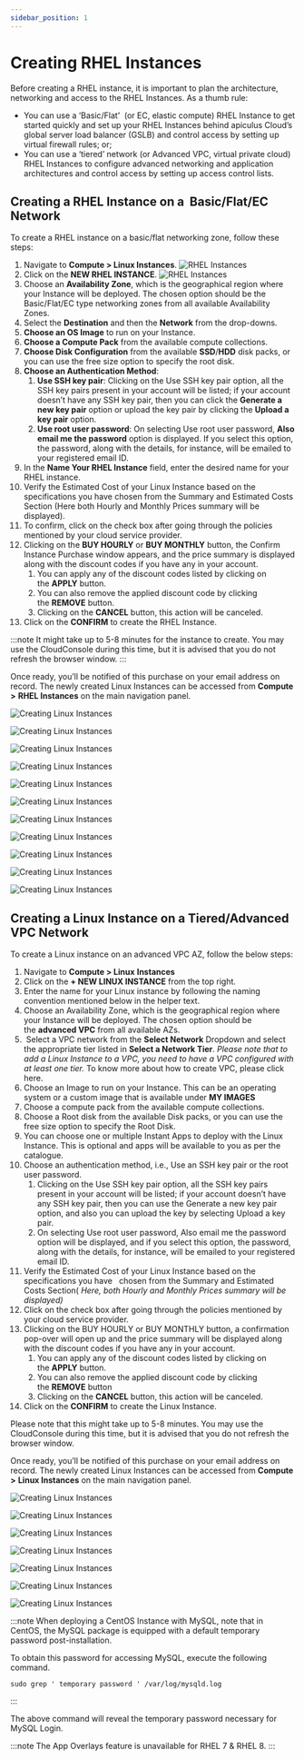 ```yaml
---
sidebar_position: 1
---
```

# Creating RHEL Instances

Before creating a RHEL instance, it is important to plan the architecture, networking and access to the RHEL Instances. As a thumb rule:

- You can use a ‘Basic/Flat’  (or EC, elastic compute) RHEL Instance to get started quickly and set up your RHEL Instances behind apiculus Cloud’s global server load balancer (GSLB) and control access by setting up virtual firewall rules; or;
- You can use a ‘tiered’ network (or Advanced VPC, virtual private cloud) RHEL Instances to configure advanced networking and application architectures and control access by setting up access control lists.

## Creating a RHEL Instance on a  Basic/Flat/EC Network

To create a RHEL instance on a basic/flat networking zone, follow these steps:

1. Navigate to **Compute > Linux Instances**.
   ![RHEL Instances](img/RHEL1.png)
2. Click on the **NEW RHEL INSTANCE**.
   ![RHEL Instances](img/RHEL2.png)
3. Choose an **Availability Zone**, which is the geographical region where your Instance will be deployed. The chosen option should be the Basic/Flat/EC type networking zones from all available Availability Zones.
4. Select the **Destination** and then the **Network** from the drop-downs.
5. **Choose an OS Image** to run on your Instance.
6. **Choose a Compute Pack** from the available compute collections.
9. **Choose Disk Configuration** from the available **SSD**/**HDD** disk packs, or you can use the free size option to specify the root disk.
10. **Choose an Authentication Method**: 
    1. **Use SSH key pair**: Clicking on the Use SSH key pair option, all the SSH key pairs present in your account will be listed; if your account doesn’t have any SSH key pair, then you can click the **Generate a new key pair** option or upload the key pair by clicking the **Upload a key pair** option. 
    2. **Use root user password**: On selecting Use root user password, **Also email me the password** option is displayed. If you select this option, the password, along with the details, for instance, will be emailed to your registered email ID.
12. In the **Name Your RHEL Instance** field, enter the desired name for your RHEL instance.
13. Verify the Estimated Cost of your Linux Instance based on the specifications you have chosen from the Summary and Estimated Costs Section (Here both Hourly and Monthly Prices summary will be displayed).
14. To confirm, click on the check box after going through the policies mentioned by your cloud service provider.
15. Clicking on the **BUY HOURLY** or **BUY MONTHLY** button, the Confirm Instance Purchase window appears, and the price summary is displayed along with the discount codes if you have any in your account. 
    1. You can apply any of the discount codes listed by clicking on the **APPLY** button. 
    2. You can also remove the applied discount code by clicking the **REMOVE** button. 
    3. Clicking on the **CANCEL** button, this action will be canceled.
16. Click on the **CONFIRM** to create the RHEL Instance.

:::note
It might take up to 5-8 minutes for the instance to create. You may use the CloudConsole during this time, but it is advised that you do not refresh the browser window.
:::

Once ready, you’ll be notified of this purchase on your email address on record. The newly created Linux Instances can be accessed from **Compute >** **RHEL Instances** on the main navigation panel.

![Creating Linux Instances](img/CreatingLinuxInstances1.png)

![Creating Linux Instances](img/CreatingLinuxInstances2.png)

![Creating Linux Instances](img/CreatingLinuxInstances3.png)

![Creating Linux Instances](img/CreatingLinuxInstances4.png)

![Creating Linux Instances](img/CreatingLinuxInstances5.png)

![Creating Linux Instances](img/CreatingLinuxInstances6.png)

![Creating Linux Instances](img/CreatingLinuxInstances7.png)

![Creating Linux Instances](img/CreatingLinuxInstances8.png)

![Creating Linux Instances](img/CreatingLinuxInstances9.png)

![Creating Linux Instances](img/CreatingLinuxInstances10.png)

![Creating Linux Instances](img/CreatingLinuxInstances11.png)

## Creating a Linux Instance on a Tiered/Advanced VPC Network

To create a Linux instance on an advanced VPC AZ, follow the below steps:

1. Navigate to **Compute > Linux** **Instances**
2. Click on the **+ NEW LINUX INSTANCE** from the top right.
3. Enter the name for your Linux instance by following the naming convention mentioned below in the helper text.
4. Choose an Availability Zone, which is the geographical region where your Instance will be deployed. The chosen option should be the **advanced VPC** from all available AZs.
5.  Select a VPC network from the **Select Network** Dropdown and select the appropriate tier listed in **Select a Network Tier**. _Please note that to add a Linux Instance to a VPC, you need to have a VPC configured with at least one tier._ To know more about how to create VPC, please click here.
6. Choose an Image to run on your Instance. This can be an operating system or a custom image that is available under **MY IMAGES**
7. Choose a compute pack from the available compute collections.
8. Choose a Root disk from the available Disk packs, or you can use the free size option to specify the Root Disk.
9. You can choose one or multiple Instant Apps to deploy with the Linux Instance. This is optional and apps will be available to you as per the catalogue.
10. Choose an authentication method, i.e., Use an SSH key pair or the root user password. 
    1. Clicking on the Use SSH key pair option, all the SSH key pairs present in your account will be listed; if your account doesn’t have any SSH key pair, then you can use the Generate a new key pair option, and also you can upload the key by selecting Upload a key pair.
    2. On selecting Use root user password, Also email me the password option will be displayed, and if you select this option, the password, along with the details, for instance, will be emailed to your registered email ID.
11. Verify the Estimated Cost of your Linux Instance based on the specifications you have   chosen from the Summary and Estimated Costs Section( _Here, both Hourly and Monthly Prices summary will be displayed)_
12. Click on the check box after going through the policies mentioned by your cloud service provider.
13. Clicking on the BUY HOURLY or BUY MONTHLY button, a confirmation pop-over will open up and the price summary will be displayed along with the discount codes if you have any in your account. 
    1. You can apply any of the discount codes listed by clicking on the **APPLY** button. 
    2. You can also remove the applied discount code by clicking the **REMOVE** button 
    3. Clicking on the **CANCEL** button, this action will be canceled.
14. Click on the **CONFIRM** to create the Linux Instance.

Please note that this might take up to 5-8 minutes. You may use the CloudConsole during this time, but it is advised that you do not refresh the browser window.

Once ready, you’ll be notified of this purchase on your email address on record. The newly created Linux Instances can be accessed from **Compute >** **Linux Instances** on the main navigation panel.

![Creating Linux Instances](img/CreatingLinuxInstances12.png)

![Creating Linux Instances](img/CreatingLinuxInstances13.png)

![Creating Linux Instances](img/CreatingLinuxInstances14.png)

![Creating Linux Instances](img/CreatingLinuxInstances15.png)

![Creating Linux Instances](img/CreatingLinuxInstances16.png)

![Creating Linux Instances](img/CreatingLinuxInstances17.png)

![Creating Linux Instances](img/CreatingLinuxInstances18.png)

:::note
When deploying a CentOS Instance with MySQL, note that in CentOS, the MySQL package is equipped with a default temporary password post-installation. 

To obtain this password for accessing MySQL, execute the following command.

`sudo grep ' temporary password ' /var/log/mysqld.log`

:::

The above command will reveal the temporary password necessary for MySQL Login.

:::note
The App Overlays feature is unavailable for RHEL 7 & RHEL 8.
:::